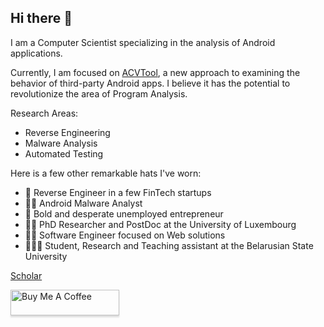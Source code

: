 ## Hi there 👋

I am a Computer Scientist specializing in the analysis of Android applications. 

Currently, I am focused on [ACVTool](https://github.com/pilgun/acvtool), a new approach to examining the behavior of third-party Android apps. I believe it has the potential to revolutionize the area of Program Analysis.

Research Areas:
- Reverse Engineering
- Malware Analysis
- Automated Testing

Here is a few other remarkable hats I've worn:

- 🧢 Reverse Engineer in a few FinTech startups </br>
- 🕵🏻 Android Malware Analyst</br>
- 👒 Bold and desperate unemployed entrepreneur</br>
- 🧙‍♂️ PhD Researcher and PostDoc at the University of Luxembourg</br>
- 👨‍💻 Software Engineer focused on Web solutions</br>
- 🧑🏼‍🎓 Student, Research and Teaching assistant at the Belarusian State University

[Scholar](https://scholar.google.com/citations?user=TNplcjgAAAAJ&hl=en)

<a href="https://www.buymeacoffee.com/pilgun" target="_blank"><img src="https://www.buymeacoffee.com/assets/img/custom_images/orange_img.png" alt="Buy Me A Coffee" style="height: 41px !important;width: 174px !important;box-shadow: 0px 3px 2px 0px rgba(190, 190, 190, 0.5) !important;-webkit-box-shadow: 0px 3px 2px 0px rgba(190, 190, 190, 0.5) !important;" ></a>

